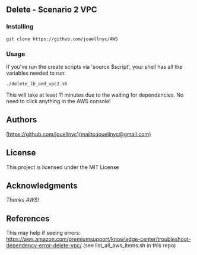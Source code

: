 ## Delete - Scenario 2 VPC

### Installing
```
git clone https://github.com/jouellnyc/AWS
```

### Usage
If you've run the create scripts via 'source $script', your shell has all the variables needed to run:
```
./delete_lb_and_vpc2.sh
```
This will take at least 11 minutes due to the waiting for dependencies. 
No need to click anything in the AWS console!

## Authors
[https://github.com/jouellnyc](mailto:jouellnyc@gmail.com)

## License
This project is licensed under the MIT License

## Acknowledgments
*Thanks AWS!*

## References
This may help if seeing errors:
https://aws.amazon.com/premiumsupport/knowledge-center/troubleshoot-dependency-error-delete-vpc/
(see list_all_aws_items.sh in this repo)

